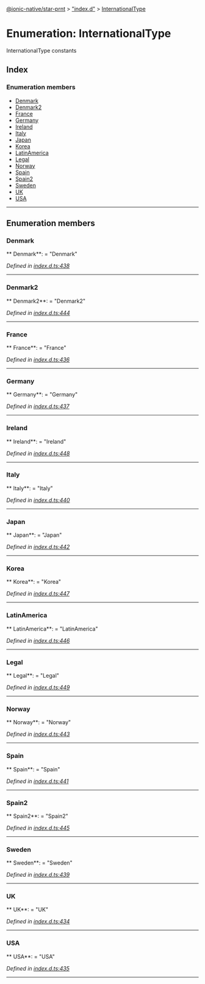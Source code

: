 [@ionic-native/star-prnt](../README.md) > ["index.d"](../modules/_index_d_.md) > [InternationalType](../enums/_index_d_.internationaltype.md)

# Enumeration: InternationalType

InternationalType constants

## Index

### Enumeration members

* [Denmark](_index_d_.internationaltype.md#denmark)
* [Denmark2](_index_d_.internationaltype.md#denmark2)
* [France](_index_d_.internationaltype.md#france)
* [Germany](_index_d_.internationaltype.md#germany)
* [Ireland](_index_d_.internationaltype.md#ireland)
* [Italy](_index_d_.internationaltype.md#italy)
* [Japan](_index_d_.internationaltype.md#japan)
* [Korea](_index_d_.internationaltype.md#korea)
* [LatinAmerica](_index_d_.internationaltype.md#latinamerica)
* [Legal](_index_d_.internationaltype.md#legal)
* [Norway](_index_d_.internationaltype.md#norway)
* [Spain](_index_d_.internationaltype.md#spain)
* [Spain2](_index_d_.internationaltype.md#spain2)
* [Sweden](_index_d_.internationaltype.md#sweden)
* [UK](_index_d_.internationaltype.md#uk)
* [USA](_index_d_.internationaltype.md#usa)

---

## Enumeration members

<a id="denmark"></a>

###  Denmark

** Denmark**:    = "Denmark"

*Defined in [index.d.ts:438](https://github.com/infoxicator/StarprnDemoIonicV2/blob/985c5ea/star-prnt/index.d.ts#L438)*

___

<a id="denmark2"></a>

###  Denmark2

** Denmark2**:    = "Denmark2"

*Defined in [index.d.ts:444](https://github.com/infoxicator/StarprnDemoIonicV2/blob/985c5ea/star-prnt/index.d.ts#L444)*

___

<a id="france"></a>

###  France

** France**:    = "France"

*Defined in [index.d.ts:436](https://github.com/infoxicator/StarprnDemoIonicV2/blob/985c5ea/star-prnt/index.d.ts#L436)*

___

<a id="germany"></a>

###  Germany

** Germany**:    = "Germany"

*Defined in [index.d.ts:437](https://github.com/infoxicator/StarprnDemoIonicV2/blob/985c5ea/star-prnt/index.d.ts#L437)*

___

<a id="ireland"></a>

###  Ireland

** Ireland**:    = "Ireland"

*Defined in [index.d.ts:448](https://github.com/infoxicator/StarprnDemoIonicV2/blob/985c5ea/star-prnt/index.d.ts#L448)*

___

<a id="italy"></a>

###  Italy

** Italy**:    = "Italy"

*Defined in [index.d.ts:440](https://github.com/infoxicator/StarprnDemoIonicV2/blob/985c5ea/star-prnt/index.d.ts#L440)*

___

<a id="japan"></a>

###  Japan

** Japan**:    = "Japan"

*Defined in [index.d.ts:442](https://github.com/infoxicator/StarprnDemoIonicV2/blob/985c5ea/star-prnt/index.d.ts#L442)*

___

<a id="korea"></a>

###  Korea

** Korea**:    = "Korea"

*Defined in [index.d.ts:447](https://github.com/infoxicator/StarprnDemoIonicV2/blob/985c5ea/star-prnt/index.d.ts#L447)*

___

<a id="latinamerica"></a>

###  LatinAmerica

** LatinAmerica**:    = "LatinAmerica"

*Defined in [index.d.ts:446](https://github.com/infoxicator/StarprnDemoIonicV2/blob/985c5ea/star-prnt/index.d.ts#L446)*

___

<a id="legal"></a>

###  Legal

** Legal**:    = "Legal"

*Defined in [index.d.ts:449](https://github.com/infoxicator/StarprnDemoIonicV2/blob/985c5ea/star-prnt/index.d.ts#L449)*

___

<a id="norway"></a>

###  Norway

** Norway**:    = "Norway"

*Defined in [index.d.ts:443](https://github.com/infoxicator/StarprnDemoIonicV2/blob/985c5ea/star-prnt/index.d.ts#L443)*

___

<a id="spain"></a>

###  Spain

** Spain**:    = "Spain"

*Defined in [index.d.ts:441](https://github.com/infoxicator/StarprnDemoIonicV2/blob/985c5ea/star-prnt/index.d.ts#L441)*

___

<a id="spain2"></a>

###  Spain2

** Spain2**:    = "Spain2"

*Defined in [index.d.ts:445](https://github.com/infoxicator/StarprnDemoIonicV2/blob/985c5ea/star-prnt/index.d.ts#L445)*

___

<a id="sweden"></a>

###  Sweden

** Sweden**:    = "Sweden"

*Defined in [index.d.ts:439](https://github.com/infoxicator/StarprnDemoIonicV2/blob/985c5ea/star-prnt/index.d.ts#L439)*

___

<a id="uk"></a>

###  UK

** UK**:    = "UK"

*Defined in [index.d.ts:434](https://github.com/infoxicator/StarprnDemoIonicV2/blob/985c5ea/star-prnt/index.d.ts#L434)*

___

<a id="usa"></a>

###  USA

** USA**:    = "USA"

*Defined in [index.d.ts:435](https://github.com/infoxicator/StarprnDemoIonicV2/blob/985c5ea/star-prnt/index.d.ts#L435)*

___

